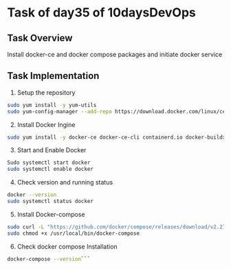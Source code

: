 # Task of day35 of 10daysDevOps

## Task Overview
Install docker-ce and docker compose packages and initiate docker service
## Task Implementation
1. Setup the repository 
```bash 
sudo yum install -y yum-utils
sudo yum-config-manager --add-repo https://download.docker.com/linux/centos/docker-ce.repo
```
2. Install Docker Ingine
```bash
sudo yum install -y docker-ce docker-ce-cli containerd.io docker-buildx-plugin docker-compose-plugin

```

3. Start and Enable Docker
```bash
Sudo systemctl start docker
sudo systemctl enable docker
```

4. Check version and running status
```bash
docker --version
sudo systemctl status docker
```

5. Install Docker-compose
```bash
sudo curl -L "https://github.com/docker/compose/releases/download/v2.27.0/docker-compose-$(uname -s)-$(uname -m)" -o /usr/local/bin/docker-compose
sudo chmod +x /usr/local/bin/docker-compose
```

6. Check docker compose Installation
```bash
docker-compose --version```
